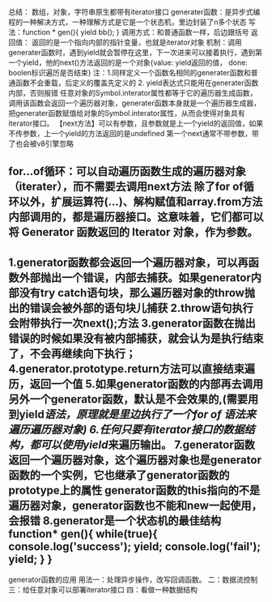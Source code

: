 

总结：
数组，对象，字符串原生都带有iterator接口
generater函数：是异步式编程的一种解决方式，一种理解方式是它是一个状态机，里边封装了n多个状态
写法：function * gen(){
yield    bb();
}
调用方式：和普通函数一样，后边跟括号
返回值： 返回的是一个指向内部的指针变量，也就是iterator对象
机制：调用generater函数时，遇到yield就会暂停在这里，下一次进来可以接着执行，遇到第一个yield，他的next()方法返回的是一个对象{value: yield返回的值， done: boolen标识遍历是否结束}
注：1.同样定义一个函数名相同的generater函数和普通函数不会重载，后定义的覆盖先定义的
2. yield表达式只能用在generater函数内部，否则报错
任意对象的Symbol.interator属性都等于它的遍历器生成函数，调用该函数会返回一个遍历器对象，generater函数本身就是一个遍历器生成器，把generater函数赋值给对象的Symbol.interator属性，从而会使得对象具有iterator接口。
【next方法】可以有参数，且参数就是上一个yield的返回值，如果不传参数，上一个yield的方法返回的是undefined  第一个next通常不带参数，带了也会被v8引擎忽略

for...of循环：可以自动遍历函数生成的遍历器对象（iterater），而不需要去调用next方法
除了for of循环以外，扩展运算符(...)、解构赋值和array.from方法内部调用的，都是遍历器接口。这意味着，它们都可以将 Generator 函数返回的 Iterator 对象，作为参数。
--------------------------------------------------------------------------------
1.generator函数都会返回一个遍历器对象，可以再函数外部抛出一个错误，内部去捕获。如果generator内部没有try catch语句块，那么遍历器对象的throw抛出的错误会被外部的语句块儿捕获
2.throw语句执行会附带执行一次next();方法
3.generator函数在抛出错误的时候如果没有被内部捕获，就会认为是执行结束了，不会再继续向下执行；
4.generator.prototype.return方法可以直接结束遍历，返回一个值
5.如果generator函数的内部再去调用另外一个generator函数，默认是不会效果的,(需要用到yield*语法，原理就是里边执行了一个for of 语法来遍历遍历器对象)
6.任何只要有iterator接口的数据结构，都可以使用yield*来遍历输出。
7.generator函数返回一个遍历器对象，这个遍历器对象也是generator函数的一个实例，它也继承了generator函数的prototype上的属性
generator函数的this指向的不是遍历器对象，generator函数也不能和new一起使用，会报错
8.generator是一个状态机的最佳结构
function* gen(){
    while(true){
        console.log('success');
        yield;
        console.log('fail');
        yield;
    }
}
--------------------------------------------------------------------------------
generator函数的应用
用法一：处理异步操作，改写回调函数。
二：数据流控制
三：给任意对象可以部署iterator接口
四：看做一种数据结构









